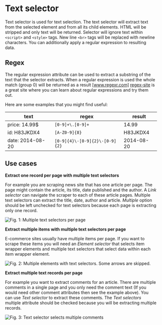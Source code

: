 # Text selector

Text selector is used for text selection. The text selector will extract text
from the selected element and from all its child elements. HTML will be
stripped and only text will be returned. Selector will ignore text within
`<script>` and `<style>` tags. New line `<br>` tags will be replaced with
newline characters. You can additionally apply a regular expression to
resulting data.

## Regex

The regular expression attribute can be used to extract a substring of the text
that the selector extracts. When a regular expression is used the whole match
(group 0) will be returned as a result  [www.regexr.com] [regex-site] is a
great site where you can learn about regular expressions and try them out.

Here are some examples that you might find useful:

| text             	| regex                          	| result     	|
|------------------	|--------------------------------	|------------	|
| price: 14.99$    	| `[0-9]+\.[0-9]+`               	| 14.99      	|
| id: H83JKDX4     	| `[A-Z0-9]{8}`                  	| H83JKDX4   	|
| date: 2014-08-20 	| `[0-9]{4}\-[0-9]{2}\-[0-9]{2}` 	| 2014-08-20 	|

## Use cases
**Extract one record per page with multiple text selectors**

For example you are scraping news site that has one article per page. The page
might contain the article, its title, date published and the author. A
*Link selector* can navigate the scraper to each of these article pages.
Multiple text selectors can extract the title, date, author and article.
*Multiple* option should be left unchecked for text selectors because each page
is extracting only one record.

![Fig. 1: Multiple text selectors per page][text-selector-multiple-single-text-selectors-in-one-page]

**Extract multiple items with multiple text selectors per page**

E-commerce sites usually have multiple items per page. If you want to scrape
these items you will need an *Element selector* that selects item wrapper
elements and multiple text selectors that select data within each item wrapper
element.

![Fig. 2: Multiple elements with text selectors. Some arrows are skipped.][text-selector-multiple-elements-with-text-selectors]

**Extract multiple text records per page**

For example you want to extract comments for an article. There are multiple
comments in a single page and you only need the comment text (If you would need
other comment attributes then see the example above). You can use
*Text selector* to extract these comments. The *Text selectors* multiple
attribute should be checked because you will be extracting multiple records.

![Fig. 3: Text selector selects multiple comments][text-selector-multiple-per-page]


[regex-site]: http://www.regexr.com/
[text-selector-multiple-single-text-selectors-in-one-page]: images/selectors/text/text-selector-multiple-single-text-selectors-in-one-page.png?raw=true
[text-selector-multiple-elements-with-text-selectors]: images/selectors/text/text-selector-multiple-elements-with-text-selectors.png?raw=true
[text-selector-multiple-per-page]: images/selectors/text/text-selector-multiple-per-page.png?raw=true
